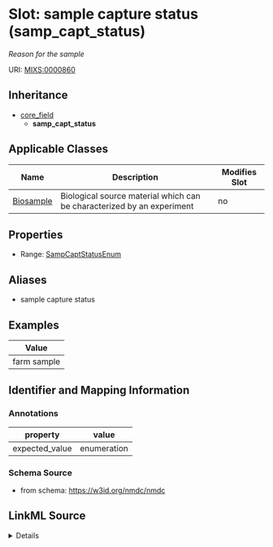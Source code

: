 # Slot: sample capture status (samp_capt_status)


_Reason for the sample_



URI: [MIXS:0000860](https://w3id.org/mixs/0000860)




## Inheritance

* [core_field](core_field.md)
    * **samp_capt_status**





## Applicable Classes

| Name | Description | Modifies Slot |
| --- | --- | --- |
[Biosample](Biosample.md) | Biological source material which can be characterized by an experiment |  no  |







## Properties

* Range: [SampCaptStatusEnum](SampCaptStatusEnum.md)



## Aliases


* sample capture status




## Examples

| Value |
| --- |
| farm sample |

## Identifier and Mapping Information





### Annotations

| property | value |
| --- | --- |
| expected_value | enumeration || occurrence | 1 |



### Schema Source


* from schema: https://w3id.org/nmdc/nmdc




## LinkML Source

<details>
```yaml
name: samp_capt_status
annotations:
  expected_value:
    tag: expected_value
    value: enumeration
  occurrence:
    tag: occurrence
    value: '1'
description: Reason for the sample
title: sample capture status
examples:
- value: farm sample
from_schema: https://w3id.org/nmdc/nmdc
aliases:
- sample capture status
rank: 1000
is_a: core field
slot_uri: MIXS:0000860
multivalued: false
alias: samp_capt_status
domain_of:
- Biosample
range: samp_capt_status_enum

```
</details>